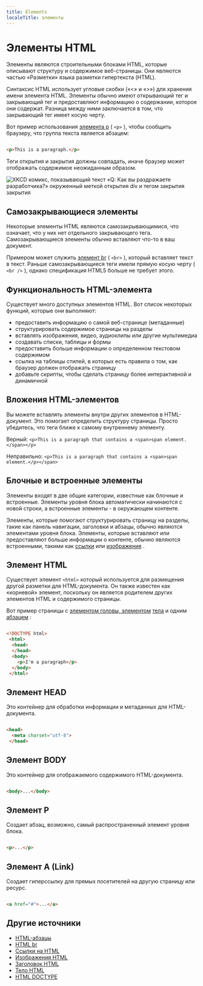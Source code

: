 ```yaml
---
title: Elements
localeTitle: элементы
---
```

# Элементы HTML

Элементы являются строительными блоками HTML, которые описывают структуру и содержимое веб-страницы. Они являются частью «Разметки» языка разметки гипертекста (HTML).

Синтаксис HTML использует угловые скобки («<» и «>») для хранения имени элемента HTML. Элементы обычно имеют открывающий тег и закрывающий тег и предоставляют информацию о содержании, которое они содержат. Разница между ними заключается в том, что закрывающий тег имеет косую черту.

Вот пример использования [элемента p](#) ( `<p>` ), чтобы сообщить браузеру, что группа текста является абзацем:

```html

<p>This is a paragraph.</p> 
```

Теги открытия и закрытия должны совпадать, иначе браузер может отображать содержимое неожиданным образом.

![XKCD комикс, показывающий текст «Q: Как вы раздражаете разработчика?» окруженный меткой открытия div и тегом закрытия закрытия](http://imgs.xkcd.com/comics/tags.png)

## Самозакрывающиеся элементы

Некоторые элементы HTML являются самозакрывающимися, что означает, что у них нет отдельного закрывающего тега. Самозакрывающиеся элементы обычно вставляют что-то в ваш документ.

Примером может служить [элемент br](#) ( `<br>` ), который вставляет текст в текст. Раньше самозакрывающиеся теги имели прямую косую черту ( `<br />` ), однако спецификация HTML5 больше не требует этого.

## Функциональность HTML-элемента

Существует много доступных элементов HTML. Вот список некоторых функций, которые они выполняют:

*   предоставить информацию о самой веб-странице (метаданные)
*   структурировать содержимое страницы на разделы
*   вставлять изображения, видео, аудиоклипы или другие мультимедиа
*   создавать списки, таблицы и формы
*   предоставить больше информации о определенном текстовом содержимом
*   ссылка на таблицы стилей, в которых есть правила о том, как браузер должен отображать страницу
*   добавьте скрипты, чтобы сделать страницу более интерактивной и динамичной

## Вложения HTML-элементов

Вы можете вставлять элементы внутри других элементов в HTML-документ. Это помогает определить структуру страницы. Просто убедитесь, что теги ближе к самому внутреннему элементу.

Верный: `<p>This is a paragraph that contains a <span>span element.</span></p>`

Неправильно: `<p>This is a paragraph that contains a <span>span element.</p></span>`

## Блочные и встроенные элементы

Элементы входят в две общие категории, известные как блочные и встроенные. Элементы уровня блока автоматически начинаются с новой строки, а встроенные элементы - в окружающем контенте.

Элементы, которые помогают структурировать страницу на разделы, такие как панель навигации, заголовки и абзацы, обычно являются элементами уровня блока. Элементы, которые вставляют или предоставляют больше информации о контенте, обычно являются встроенными, такими как [ссылки](#) или [изображения](#) .

## Элемент HTML

Существует элемент `<html>` который используется для размещения другой разметки для HTML-документа. Он также известен как «корневой» элемент, поскольку он является родителем других элементов HTML и содержимого страницы.

Вот пример страницы с [элементом головы, элементом](#the-head-element) [тела](#the-body-element) и одним [абзацем](#the-p-element) :

```html

<!DOCTYPE html> 
 <html> 
  <head> 
  </head> 
  <body> 
    <p>I'm a paragraph</p> 
  </body> 
 </html> 
```

## Элемент HEAD

Это контейнер для обработки информации и метаданных для HTML-документа.

```html

<head> 
  <meta charset="utf-8"> 
 </head> 
```

## Элемент BODY

Это контейнер для отображаемого содержимого HTML-документа.

```html

<body>...</body> 
```

## Элемент P

Создает абзац, возможно, самый распространенный элемент уровня блока.

```html

<p>...</p> 
```

## Элемент A (Link)

Создает гиперссылку для прямых посетителей на другую страницу или ресурс.

```html

<a href="#">...</a> 
```

## Другие источники

*   [HTML-абзацы](#)
*   [HTML br](#)
*   [Ссылки на HTML](#)
*   [Изображения HTML](#)
*   [Заголовок HTML](#)
*   [Тело HTML](#)
*   [HTML DOCTYPE](#)